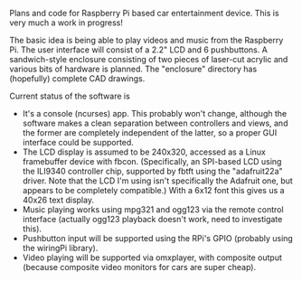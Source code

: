 Plans and code for Raspberry Pi based car entertainment
device.  This is very much a work in progress!

The basic idea is being able to play videos and music
from the Raspberry Pi.  The user interface will consist
of a 2.2" LCD and 6 pushbuttons.  A sandwich-style
enclosure consisting of two pieces of laser-cut acrylic
and various bits of hardware is planned.  The "enclosure"
directory has (hopefully) complete CAD drawings.

Current status of the software is

* It's a console (ncurses) app.  This probably won't change,
  although the software makes a clean separation between
  controllers and views, and the former are completely
  independent of the latter, so a proper GUI interface
  could be supported.
* The LCD display is assumed to be 240x320, accessed as
  a Linux framebuffer device with fbcon.  (Specifically,
  an SPI-based LCD using the ILI9340 controller chip,
  supported by fbtft using the "adafruit22a" driver.
  Note that the LCD I'm using isn't specifically the
  Adafruit one, but appears to be completely compatible.)
  With a 6x12 font this gives us a 40x26 text display.
* Music playing works using mpg321 and ogg123 via the
  remote control interface (actually ogg123 playback doesn't
  work, need to investigate this).
* Pushbutton input will be supported using the RPi's
  GPIO (probably using the wiringPi library).
* Video playing will be supported via omxplayer, with
  composite output (because composite video monitors for
  cars are super cheap).
